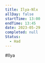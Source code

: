 ```yaml
---
title: Ilya-Nlx
allDay: false
startTime: 13:00
endTime: 13:45
date: 2023-05-29
completed: null
Status:
  - Had
---
```

#Ilya